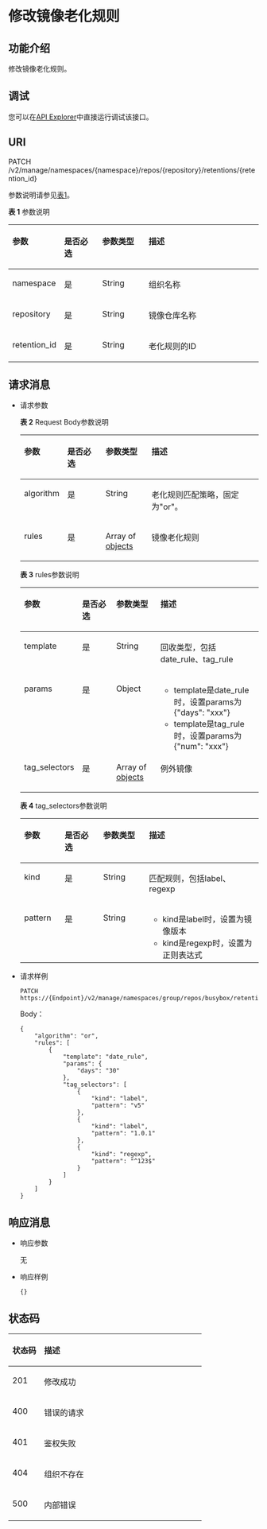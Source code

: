# 修改镜像老化规则<a name="swr_02_0056"></a>

## 功能介绍<a name="se03aae4436e64394a95dc13b6f233898"></a>

修改镜像老化规则。

## 调试<a name="section85822133314"></a>

您可以在[API Explorer](https://apiexplorer.developer.huaweicloud.com/apiexplorer/doc?product=SWR&api=UpdateRetention)中直接运行调试该接口。

## URI<a name="s476df674307e4b04b9545f9575dde042"></a>

PATCH /v2/manage/namespaces/\{namespace\}/repos/\{repository\}/retentions/\{retention\_id\}

参数说明请参见[表1](#tae82a09e27434bef9a38b734d798ae6c)。

**表 1**  参数说明

<a name="tae82a09e27434bef9a38b734d798ae6c"></a>
<table><thead align="left"><tr id="r2c22eba22439445680961f8c447f8756"><th class="cellrowborder" valign="top" width="18.709999999999997%" id="mcps1.2.5.1.1"><p id="a4276374f4f884a1a8ff6eabdab4da030"><a name="a4276374f4f884a1a8ff6eabdab4da030"></a><a name="a4276374f4f884a1a8ff6eabdab4da030"></a>参数</p>
</th>
<th class="cellrowborder" valign="top" width="15.479999999999999%" id="mcps1.2.5.1.2"><p id="p1351382513427"><a name="p1351382513427"></a><a name="p1351382513427"></a>是否必选</p>
</th>
<th class="cellrowborder" valign="top" width="18.790000000000003%" id="mcps1.2.5.1.3"><p id="p1781316754219"><a name="p1781316754219"></a><a name="p1781316754219"></a>参数类型</p>
</th>
<th class="cellrowborder" valign="top" width="47.02%" id="mcps1.2.5.1.4"><p id="zh-cn_topic_0060210625_p192541611508"><a name="zh-cn_topic_0060210625_p192541611508"></a><a name="zh-cn_topic_0060210625_p192541611508"></a>描述</p>
</th>
</tr>
</thead>
<tbody><tr id="row11443153618426"><td class="cellrowborder" valign="top" width="18.709999999999997%" headers="mcps1.2.5.1.1 "><p id="p0601928131816"><a name="p0601928131816"></a><a name="p0601928131816"></a>namespace</p>
</td>
<td class="cellrowborder" valign="top" width="15.479999999999999%" headers="mcps1.2.5.1.2 "><p id="p10507114164313"><a name="p10507114164313"></a><a name="p10507114164313"></a>是</p>
</td>
<td class="cellrowborder" valign="top" width="18.790000000000003%" headers="mcps1.2.5.1.3 "><p id="p105058419438"><a name="p105058419438"></a><a name="p105058419438"></a>String</p>
</td>
<td class="cellrowborder" valign="top" width="47.02%" headers="mcps1.2.5.1.4 "><p id="p11460935127"><a name="p11460935127"></a><a name="p11460935127"></a>组织名称</p>
</td>
</tr>
<tr id="row4140165617213"><td class="cellrowborder" valign="top" width="18.709999999999997%" headers="mcps1.2.5.1.1 "><p id="p206018288188"><a name="p206018288188"></a><a name="p206018288188"></a>repository</p>
</td>
<td class="cellrowborder" valign="top" width="15.479999999999999%" headers="mcps1.2.5.1.2 "><p id="p18920840134520"><a name="p18920840134520"></a><a name="p18920840134520"></a>是</p>
</td>
<td class="cellrowborder" valign="top" width="18.790000000000003%" headers="mcps1.2.5.1.3 "><p id="p391915406456"><a name="p391915406456"></a><a name="p391915406456"></a>String</p>
</td>
<td class="cellrowborder" valign="top" width="47.02%" headers="mcps1.2.5.1.4 "><p id="p1871615462812"><a name="p1871615462812"></a><a name="p1871615462812"></a>镜像仓库名称</p>
</td>
</tr>
<tr id="row16234173410425"><td class="cellrowborder" valign="top" width="18.709999999999997%" headers="mcps1.2.5.1.1 "><p id="p1236595210342"><a name="p1236595210342"></a><a name="p1236595210342"></a>retention_id</p>
</td>
<td class="cellrowborder" valign="top" width="15.479999999999999%" headers="mcps1.2.5.1.2 "><p id="p20361557123416"><a name="p20361557123416"></a><a name="p20361557123416"></a>是</p>
</td>
<td class="cellrowborder" valign="top" width="18.790000000000003%" headers="mcps1.2.5.1.3 "><p id="p1236155718341"><a name="p1236155718341"></a><a name="p1236155718341"></a>String</p>
</td>
<td class="cellrowborder" valign="top" width="47.02%" headers="mcps1.2.5.1.4 "><p id="p83651252183420"><a name="p83651252183420"></a><a name="p83651252183420"></a>老化规则的ID</p>
</td>
</tr>
</tbody>
</table>

## 请求消息<a name="section141782462587"></a>

-   请求参数

    **表 2**  Request Body参数说明

    <a name="table233304614431"></a>
    <table><thead align="left"><tr id="row1333344611435"><th class="cellrowborder" valign="top" width="17%" id="mcps1.2.5.1.1"><p id="p8333546114312"><a name="p8333546114312"></a><a name="p8333546114312"></a>参数</p>
    </th>
    <th class="cellrowborder" valign="top" width="16.25%" id="mcps1.2.5.1.2"><p id="p433354614433"><a name="p433354614433"></a><a name="p433354614433"></a>是否必选</p>
    </th>
    <th class="cellrowborder" valign="top" width="19.38%" id="mcps1.2.5.1.3"><p id="p1333334634314"><a name="p1333334634314"></a><a name="p1333334634314"></a>参数类型</p>
    </th>
    <th class="cellrowborder" valign="top" width="47.370000000000005%" id="mcps1.2.5.1.4"><p id="p12333114611438"><a name="p12333114611438"></a><a name="p12333114611438"></a>描述</p>
    </th>
    </tr>
    </thead>
    <tbody><tr id="row1289171112210"><td class="cellrowborder" valign="top" width="17%" headers="mcps1.2.5.1.1 "><p id="p1353115617583"><a name="p1353115617583"></a><a name="p1353115617583"></a>algorithm</p>
    </td>
    <td class="cellrowborder" valign="top" width="16.25%" headers="mcps1.2.5.1.2 "><p id="p1852995645813"><a name="p1852995645813"></a><a name="p1852995645813"></a>是</p>
    </td>
    <td class="cellrowborder" valign="top" width="19.38%" headers="mcps1.2.5.1.3 "><p id="p145281568583"><a name="p145281568583"></a><a name="p145281568583"></a>String</p>
    </td>
    <td class="cellrowborder" valign="top" width="47.370000000000005%" headers="mcps1.2.5.1.4 "><p id="p17526856165813"><a name="p17526856165813"></a><a name="p17526856165813"></a>老化规则匹配策略，固定为"or"。</p>
    </td>
    </tr>
    <tr id="row5334194614438"><td class="cellrowborder" valign="top" width="17%" headers="mcps1.2.5.1.1 "><p id="p23341346194313"><a name="p23341346194313"></a><a name="p23341346194313"></a>rules</p>
    </td>
    <td class="cellrowborder" valign="top" width="16.25%" headers="mcps1.2.5.1.2 "><p id="p3334144620430"><a name="p3334144620430"></a><a name="p3334144620430"></a>是</p>
    </td>
    <td class="cellrowborder" valign="top" width="19.38%" headers="mcps1.2.5.1.3 "><p id="p1333494611430"><a name="p1333494611430"></a><a name="p1333494611430"></a>Array of <a href="#table195011556125217">objects</a></p>
    </td>
    <td class="cellrowborder" valign="top" width="47.370000000000005%" headers="mcps1.2.5.1.4 "><p id="p6334134624311"><a name="p6334134624311"></a><a name="p6334134624311"></a>镜像老化规则</p>
    </td>
    </tr>
    </tbody>
    </table>

    **表 3**  rules参数说明

    <a name="table195011556125217"></a>
    <table><thead align="left"><tr id="row1501125675217"><th class="cellrowborder" valign="top" width="17%" id="mcps1.2.5.1.1"><p id="p1950115675213"><a name="p1950115675213"></a><a name="p1950115675213"></a>参数</p>
    </th>
    <th class="cellrowborder" valign="top" width="16.13%" id="mcps1.2.5.1.2"><p id="p350155614524"><a name="p350155614524"></a><a name="p350155614524"></a>是否必选</p>
    </th>
    <th class="cellrowborder" valign="top" width="19.400000000000002%" id="mcps1.2.5.1.3"><p id="p13501956195215"><a name="p13501956195215"></a><a name="p13501956195215"></a>参数类型</p>
    </th>
    <th class="cellrowborder" valign="top" width="47.47%" id="mcps1.2.5.1.4"><p id="p05011356105212"><a name="p05011356105212"></a><a name="p05011356105212"></a>描述</p>
    </th>
    </tr>
    </thead>
    <tbody><tr id="row141351726152511"><td class="cellrowborder" valign="top" width="17%" headers="mcps1.2.5.1.1 "><p id="p175011256195216"><a name="p175011256195216"></a><a name="p175011256195216"></a>template</p>
    </td>
    <td class="cellrowborder" valign="top" width="16.13%" headers="mcps1.2.5.1.2 "><p id="p1150145613529"><a name="p1150145613529"></a><a name="p1150145613529"></a>是</p>
    </td>
    <td class="cellrowborder" valign="top" width="19.400000000000002%" headers="mcps1.2.5.1.3 "><p id="p15016563526"><a name="p15016563526"></a><a name="p15016563526"></a>String</p>
    </td>
    <td class="cellrowborder" valign="top" width="47.47%" headers="mcps1.2.5.1.4 "><p id="p1750165635213"><a name="p1750165635213"></a><a name="p1750165635213"></a>回收类型，包括date_rule、tag_rule</p>
    </td>
    </tr>
    <tr id="row1850165616523"><td class="cellrowborder" valign="top" width="17%" headers="mcps1.2.5.1.1 "><p id="p1250115614527"><a name="p1250115614527"></a><a name="p1250115614527"></a>params</p>
    </td>
    <td class="cellrowborder" valign="top" width="16.13%" headers="mcps1.2.5.1.2 "><p id="p12501185615212"><a name="p12501185615212"></a><a name="p12501185615212"></a>是</p>
    </td>
    <td class="cellrowborder" valign="top" width="19.400000000000002%" headers="mcps1.2.5.1.3 "><p id="p1250125625217"><a name="p1250125625217"></a><a name="p1250125625217"></a>Object</p>
    </td>
    <td class="cellrowborder" valign="top" width="47.47%" headers="mcps1.2.5.1.4 "><a name="ul149031021391"></a><a name="ul149031021391"></a><ul id="ul149031021391"><li>template是date_rule时，设置params为{"days": "xxx"}</li><li>template是tag_rule时，设置params为{"num": "xxx"}</li></ul>
    </td>
    </tr>
    <tr id="row163821337175510"><td class="cellrowborder" valign="top" width="17%" headers="mcps1.2.5.1.1 "><p id="p4382163717558"><a name="p4382163717558"></a><a name="p4382163717558"></a>tag_selectors</p>
    </td>
    <td class="cellrowborder" valign="top" width="16.13%" headers="mcps1.2.5.1.2 "><p id="p8382123716557"><a name="p8382123716557"></a><a name="p8382123716557"></a>是</p>
    </td>
    <td class="cellrowborder" valign="top" width="19.400000000000002%" headers="mcps1.2.5.1.3 "><p id="p15382183717558"><a name="p15382183717558"></a><a name="p15382183717558"></a>Array of <a href="#table135916130563">objects</a></p>
    </td>
    <td class="cellrowborder" valign="top" width="47.47%" headers="mcps1.2.5.1.4 "><p id="p2382183716556"><a name="p2382183716556"></a><a name="p2382183716556"></a>例外镜像</p>
    </td>
    </tr>
    </tbody>
    </table>

    **表 4**  tag\_selectors参数说明

    <a name="table135916130563"></a>
    <table><thead align="left"><tr id="row155921317562"><th class="cellrowborder" valign="top" width="17%" id="mcps1.2.5.1.1"><p id="p1459151310562"><a name="p1459151310562"></a><a name="p1459151310562"></a>参数</p>
    </th>
    <th class="cellrowborder" valign="top" width="16.13%" id="mcps1.2.5.1.2"><p id="p7599132564"><a name="p7599132564"></a><a name="p7599132564"></a>是否必选</p>
    </th>
    <th class="cellrowborder" valign="top" width="19.25%" id="mcps1.2.5.1.3"><p id="p1759151325619"><a name="p1759151325619"></a><a name="p1759151325619"></a>参数类型</p>
    </th>
    <th class="cellrowborder" valign="top" width="47.620000000000005%" id="mcps1.2.5.1.4"><p id="p195911138561"><a name="p195911138561"></a><a name="p195911138561"></a>描述</p>
    </th>
    </tr>
    </thead>
    <tbody><tr id="row85915132566"><td class="cellrowborder" valign="top" width="17%" headers="mcps1.2.5.1.1 "><p id="p459813205616"><a name="p459813205616"></a><a name="p459813205616"></a>kind</p>
    </td>
    <td class="cellrowborder" valign="top" width="16.13%" headers="mcps1.2.5.1.2 "><p id="p1459191345618"><a name="p1459191345618"></a><a name="p1459191345618"></a>是</p>
    </td>
    <td class="cellrowborder" valign="top" width="19.25%" headers="mcps1.2.5.1.3 "><p id="p145914135569"><a name="p145914135569"></a><a name="p145914135569"></a>String</p>
    </td>
    <td class="cellrowborder" valign="top" width="47.620000000000005%" headers="mcps1.2.5.1.4 "><p id="p1459151315617"><a name="p1459151315617"></a><a name="p1459151315617"></a>匹配规则，包括label、regexp</p>
    </td>
    </tr>
    <tr id="row85916136569"><td class="cellrowborder" valign="top" width="17%" headers="mcps1.2.5.1.1 "><p id="p1159121315618"><a name="p1159121315618"></a><a name="p1159121315618"></a>pattern</p>
    </td>
    <td class="cellrowborder" valign="top" width="16.13%" headers="mcps1.2.5.1.2 "><p id="p45961316567"><a name="p45961316567"></a><a name="p45961316567"></a>是</p>
    </td>
    <td class="cellrowborder" valign="top" width="19.25%" headers="mcps1.2.5.1.3 "><p id="p135911139566"><a name="p135911139566"></a><a name="p135911139566"></a>String</p>
    </td>
    <td class="cellrowborder" valign="top" width="47.620000000000005%" headers="mcps1.2.5.1.4 "><a name="ul036384912597"></a><a name="ul036384912597"></a><ul id="ul036384912597"><li>kind是label时，设置为镜像版本</li><li>kind是regexp时，设置为正则表达式</li></ul>
    </td>
    </tr>
    </tbody>
    </table>

-   请求样例

    ```
    PATCH https://{Endpoint}/v2/manage/namespaces/group/repos/busybox/retentions/1093
    ```

    Body：

    ```
    {
        "algorithm": "or",
        "rules": [
            {
                "template": "date_rule",
                "params": {
                    "days": "30"
                },
                "tag_selectors": [
                    {
                        "kind": "label",
                        "pattern": "v5"
                    },
                    {
                        "kind": "label",
                        "pattern": "1.0.1"
                    },
                    {
                        "kind": "regexp",
                        "pattern": "^123$"
                    }
                ]
            }
        ]
    }
    ```


## 响应消息<a name="sab9be5ce850743859bb238e072f8d1f2"></a>

-   响应参数

    无

-   响应样例

    ```
    {}
    ```


## 状态码<a name="s336c1dbc7af446a1b3cc077ea3f82fc9"></a>

<a name="t33d02fa79e8443868a71c99f411610a5"></a>
<table><thead align="left"><tr id="r9eb80d64e8f34d0db940daa95fc929dd"><th class="cellrowborder" valign="top" width="16.439999999999998%" id="mcps1.1.3.1.1"><p id="a7e51ed73a71e4dc29d0dd4aae3016632"><a name="a7e51ed73a71e4dc29d0dd4aae3016632"></a><a name="a7e51ed73a71e4dc29d0dd4aae3016632"></a>状态码</p>
</th>
<th class="cellrowborder" valign="top" width="83.56%" id="mcps1.1.3.1.2"><p id="aa802d02e21c944f1863435a0d11c7ec1"><a name="aa802d02e21c944f1863435a0d11c7ec1"></a><a name="aa802d02e21c944f1863435a0d11c7ec1"></a>描述</p>
</th>
</tr>
</thead>
<tbody><tr id="r1cc0192c651444db882dde750b14be23"><td class="cellrowborder" valign="top" width="16.439999999999998%" headers="mcps1.1.3.1.1 "><p id="a6a3639a3cb154e17b95c5076c8036471"><a name="a6a3639a3cb154e17b95c5076c8036471"></a><a name="a6a3639a3cb154e17b95c5076c8036471"></a>201</p>
</td>
<td class="cellrowborder" valign="top" width="83.56%" headers="mcps1.1.3.1.2 "><p id="ad54ae639e7f94380a87bfc10cc91a4f0"><a name="ad54ae639e7f94380a87bfc10cc91a4f0"></a><a name="ad54ae639e7f94380a87bfc10cc91a4f0"></a>修改成功</p>
</td>
</tr>
<tr id="r0bd68000afe546dd9c7a8d3a05991a04"><td class="cellrowborder" valign="top" width="16.439999999999998%" headers="mcps1.1.3.1.1 "><p id="ad46ccdc6b7e04df3b6b5679f7606f434"><a name="ad46ccdc6b7e04df3b6b5679f7606f434"></a><a name="ad46ccdc6b7e04df3b6b5679f7606f434"></a>400</p>
</td>
<td class="cellrowborder" valign="top" width="83.56%" headers="mcps1.1.3.1.2 "><p id="a1f2e8d58145d461781428d28f07a5351"><a name="a1f2e8d58145d461781428d28f07a5351"></a><a name="a1f2e8d58145d461781428d28f07a5351"></a>错误的请求</p>
</td>
</tr>
<tr id="row059261364320"><td class="cellrowborder" valign="top" width="16.439999999999998%" headers="mcps1.1.3.1.1 "><p id="p059261310438"><a name="p059261310438"></a><a name="p059261310438"></a>401</p>
</td>
<td class="cellrowborder" valign="top" width="83.56%" headers="mcps1.1.3.1.2 "><p id="p759261314433"><a name="p759261314433"></a><a name="p759261314433"></a>鉴权失败</p>
</td>
</tr>
<tr id="row9547111612437"><td class="cellrowborder" valign="top" width="16.439999999999998%" headers="mcps1.1.3.1.1 "><p id="p19547131615432"><a name="p19547131615432"></a><a name="p19547131615432"></a>404</p>
</td>
<td class="cellrowborder" valign="top" width="83.56%" headers="mcps1.1.3.1.2 "><p id="p16547416114315"><a name="p16547416114315"></a><a name="p16547416114315"></a>组织不存在</p>
</td>
</tr>
<tr id="r19bdef782c164c93917f897241e521f8"><td class="cellrowborder" valign="top" width="16.439999999999998%" headers="mcps1.1.3.1.1 "><p id="a7da68e311c0f4267bacf3cbdb71d1ead"><a name="a7da68e311c0f4267bacf3cbdb71d1ead"></a><a name="a7da68e311c0f4267bacf3cbdb71d1ead"></a>500</p>
</td>
<td class="cellrowborder" valign="top" width="83.56%" headers="mcps1.1.3.1.2 "><p id="aa6fd12cedd8841e29eeeca27c1bdea1a"><a name="aa6fd12cedd8841e29eeeca27c1bdea1a"></a><a name="aa6fd12cedd8841e29eeeca27c1bdea1a"></a>内部错误</p>
</td>
</tr>
</tbody>
</table>

